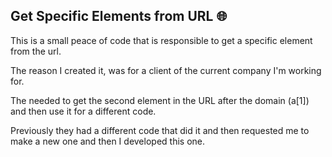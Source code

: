 <h2>Get Specific Elements from URL 🌐</h2>

This is a small peace of code that is responsible to get a specific element from the url. 

The reason I created it, was for a client of the current company I'm working for.

The needed to get the second element in the URL after the domain (a[1]) and then use it for a different code. 

Previously they had a different code that did it and then requested me to make a new one and then I developed this one. 
